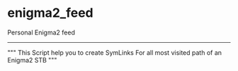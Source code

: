 # enigma2_feed
Personal Enigma2 feed


___
"""
This Script help you to create SymLinks For all most 
visited path of an Enigma2 STB
"""
